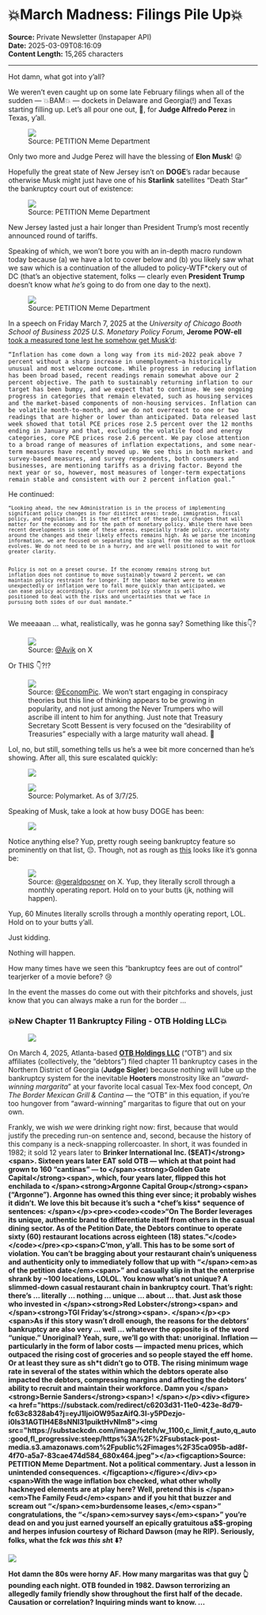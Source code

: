 # 💥March Madness: Filings Pile Up💥

**Source:** Private Newsletter (Instapaper API)  
**Date:** 2025-03-09T08:16:09  
**Content Length:** 15,265 characters

---

<div><p>Hot damn, what got into y’all? </p><p><span>We weren’t even caught up on some late February filings when all of the sudden — 💥BAM💥 — dockets in Delaware and Georgia(!) and Texas starting filling up. Let’s all pour one out, 🥃, for </span><strong>Judge Alfredo Perez</strong><span> in Texas, y’all. </span></p><div><figure><a href="https://substack.com/redirect/c83641dc-b289-44cb-b9b0-bf5141b87058?j=eyJ1IjoiOW95azAifQ.3I-y5PDezjo-i0ls31AGTIH4E8sNNl31puiktHvNIm8"><img src="https://substackcdn.com/image/fetch/w_500,c_limit,f_auto,q_auto:good,fl_progressive:steep/https%3A%2F%2Fsubstack-post-media.s3.amazonaws.com%2Fpublic%2Fimages%2Fa283afd6-74b2-47ec-9c96-d1f5cab417f4_500x562.png"></a><figcaption>Source: PETITION Meme Department</figcaption></figure></div><p><span>Only two more and Judge Perez will have the blessing of </span><strong>Elon Musk</strong><span>! 😜</span></p><p><span>Hopefully the great state of New Jersey isn’t on </span><strong>DOGE</strong><span>’s radar because otherwise Musk might just have one of his </span><strong>Starlink</strong><span> satellites “Death Star” the bankruptcy court out of existence: </span></p><div><figure><a href="https://substack.com/redirect/36596dfc-fc7c-4e1f-a8e2-331eb4888774?j=eyJ1IjoiOW95azAifQ.3I-y5PDezjo-i0ls31AGTIH4E8sNNl31puiktHvNIm8"><img src="https://substackcdn.com/image/fetch/w_304,c_limit,f_auto,q_auto:good,fl_progressive:steep/https%3A%2F%2Fsubstack-post-media.s3.amazonaws.com%2Fpublic%2Fimages%2Ff6867fdd-a7da-4a13-8f56-33c704db4d50_500x665.png"></a><figcaption>Source: PETITION Meme Department</figcaption></figure></div><p>New Jersey lasted just a hair longer than President Trump’s most recently announced round of tariffs. </p><p><span>Speaking of which, we won’t bore you with an in-depth macro rundown today because (a) we have a lot to cover below and (b) you likely saw what we saw which is a continuation of the alluded to policy-WTF*ckery out of DC (that’s an objective statement, folks — clearly even </span><strong>President Trump</strong><span> doesn’t know what </span><em>he’s</em><span> going to do from one day to the next). </span></p><div><figure><a href="https://substack.com/redirect/8aeca7de-7737-4a7e-a23f-273bdfe063fb?j=eyJ1IjoiOW95azAifQ.3I-y5PDezjo-i0ls31AGTIH4E8sNNl31puiktHvNIm8"><img src="https://substackcdn.com/image/fetch/w_1100,c_limit,f_auto,q_auto:good,fl_progressive:steep/https%3A%2F%2Fsubstack-post-media.s3.amazonaws.com%2Fpublic%2Fimages%2Fe327e12b-b52d-4c23-ac4b-a1d64699c850_800x500.png"></a><figcaption>Source: PETITION Meme Department</figcaption></figure></div><p><span>In a speech on Friday March 7, 2025 at the </span><em>University of Chicago Booth School of Business 2025 U.S. Monetary Policy Forum</em><span>, </span><strong>Jerome POW-ell</strong><span> </span><a href="https://substack.com/redirect/304ae82b-9924-48f8-98f7-7d61c1c08f6d?j=eyJ1IjoiOW95azAifQ.3I-y5PDezjo-i0ls31AGTIH4E8sNNl31puiktHvNIm8">took a measured tone lest he somehow get Musk’d</a><span>: </span></p><pre><code>“Inflation has come down a long way from its mid-2022 peak above 7 percent without a sharp increase in unemployment—a historically unusual and most welcome outcome. While progress in reducing inflation has been broad based, recent readings remain somewhat above our 2 percent objective. The path to sustainably returning inflation to our target has been bumpy, and we expect that to continue. We see ongoing progress in categories that remain elevated, such as housing services and the market-based components of non-housing services. Inflation can be volatile month-to-month, and we do not overreact to one or two readings that are higher or lower than anticipated. Data released last week showed that total PCE prices rose 2.5 percent over the 12 months ending in January and that, excluding the volatile food and energy categories, core PCE prices rose 2.6 percent. We pay close attention to a broad range of measures of inflation expectations, and some near-term measures have recently moved up. We see this in both market- and survey-based measures, and survey respondents, both consumers and businesses, are mentioning tariffs as a driving factor. Beyond the next year or so, however, most measures of longer-term expectations remain stable and consistent with our 2 percent inflation goal.”</code></pre><p>He continued:</p><pre><code><code>“Looking ahead, the new Administration is in the process of implementing significant policy changes in four distinct areas: trade, immigration, fiscal policy, and regulation. It is the net effect of these policy changes that will matter for the economy and for the path of monetary policy. While there have been recent developments in some of these areas, especially trade policy, uncertainty around the changes and their likely effects remains high. As we parse the incoming information, we are focused on separating the signal from the noise as the outlook evolves. We do not need to be in a hurry, and are well positioned to wait for greater clarity.

Policy is not on a preset course. If the economy remains strong but inflation does not continue to move sustainably toward 2 percent, we can maintain policy restraint for longer. If the labor market were to weaken unexpectedly or inflation were to fall more quickly than anticipated, we can ease policy accordingly. Our current policy stance is well positioned to deal with the risks and uncertainties that we face in pursuing both sides of our dual mandate.”</code></code></pre><p>We meeaaan … what, realistically, was he gonna say? Something like this👇? </p><div><figure><a href="https://substack.com/redirect/f387bb33-65ef-4388-919f-0ec43d48586b?j=eyJ1IjoiOW95azAifQ.3I-y5PDezjo-i0ls31AGTIH4E8sNNl31puiktHvNIm8"><img src="https://substackcdn.com/image/fetch/w_536,c_limit,f_auto,q_auto:good,fl_progressive:steep/https%3A%2F%2Fsubstack-post-media.s3.amazonaws.com%2Fpublic%2Fimages%2F939d0803-37a1-422f-bf7b-17ed344556c7_536x733.png"></a><figcaption><span>Source: </span><a href="https://substack.com/redirect/5ae94af5-5f4b-417c-8e2e-1275ed4b1069?j=eyJ1IjoiOW95azAifQ.3I-y5PDezjo-i0ls31AGTIH4E8sNNl31puiktHvNIm8">@Avik</a><span> on X</span></figcaption></figure></div><p>Or THIS 👇?!?</p><div><figure><a href="https://substack.com/redirect/f6dc1523-6cb8-4cd0-a7b6-c7743be0b26d?j=eyJ1IjoiOW95azAifQ.3I-y5PDezjo-i0ls31AGTIH4E8sNNl31puiktHvNIm8"><img src="https://substackcdn.com/image/fetch/w_534,c_limit,f_auto,q_auto:good,fl_progressive:steep/https%3A%2F%2Fsubstack-post-media.s3.amazonaws.com%2Fpublic%2Fimages%2F574a29e4-b012-40a0-8f01-4d6944157fbd_534x188.png"></a><figcaption><span>Source: </span><a href="https://substack.com/redirect/0345112e-500b-4aa5-9e58-cd04589ece81?j=eyJ1IjoiOW95azAifQ.3I-y5PDezjo-i0ls31AGTIH4E8sNNl31puiktHvNIm8">@EconomPic</a><span>. We won’t start engaging in conspiracy theories but this line of thinking appears to be growing in popularity, and not just among the Never Trumpers who will ascribe ill intent to him for anything. Just note that Treasury Secretary Scott Bessent is very focused on the “desirability of Treasuries” especially with a large maturity wall ahead. 🤔</span></figcaption></figure></div><p>Lol, no, but still, something tells us he’s a wee bit more concerned than he’s showing. After all, this sure escalated quickly: </p><div><figure><a href="https://substack.com/redirect/ff419acd-f131-4809-aaa8-85ea4c516d87?j=eyJ1IjoiOW95azAifQ.3I-y5PDezjo-i0ls31AGTIH4E8sNNl31puiktHvNIm8"><img src="https://substackcdn.com/image/fetch/w_1100,c_limit,f_auto,q_auto:good,fl_progressive:steep/https%3A%2F%2Fsubstack-post-media.s3.amazonaws.com%2Fpublic%2Fimages%2Fd6100ec1-4717-41c8-a02a-c88cee4356f2_564x538.png"></a></figure></div><div><figure><a href="https://substack.com/redirect/3a1a3f0a-3984-40d3-87dd-6cc96d5d12ff?j=eyJ1IjoiOW95azAifQ.3I-y5PDezjo-i0ls31AGTIH4E8sNNl31puiktHvNIm8"><img src="https://substackcdn.com/image/fetch/w_1100,c_limit,f_auto,q_auto:good,fl_progressive:steep/https%3A%2F%2Fsubstack-post-media.s3.amazonaws.com%2Fpublic%2Fimages%2Fd049f9d3-8398-481c-9608-d34a15b1a296_864x406.png"></a><figcaption>Source: Polymarket. As of 3/7/25.</figcaption></figure></div><p>Speaking of Musk, take a look at how busy DOGE has been: </p><div><figure><a href="https://substack.com/redirect/cb385596-896d-4988-a2fe-7004e161ac35?j=eyJ1IjoiOW95azAifQ.3I-y5PDezjo-i0ls31AGTIH4E8sNNl31puiktHvNIm8"><img src="https://substackcdn.com/image/fetch/w_1100,c_limit,f_auto,q_auto:good,fl_progressive:steep/https%3A%2F%2Fsubstack-post-media.s3.amazonaws.com%2Fpublic%2Fimages%2F2417f6ff-c6cd-430e-b3a2-4b2ea722caf6_1144x1922.png"></a></figure></div><p><span>Notice anything else? Yup, pretty rough seeing bankruptcy feature so prominently on that list, 😔. Though, not as rough as </span><a href="https://substack.com/redirect/6445a0ab-4824-4758-8343-c1cf66138df7?j=eyJ1IjoiOW95azAifQ.3I-y5PDezjo-i0ls31AGTIH4E8sNNl31puiktHvNIm8">this</a><span> looks like it’s gonna be:</span></p><div><figure><a href="https://substack.com/redirect/f5c0af51-8bb2-4591-8e36-8dfb8aee8614?j=eyJ1IjoiOW95azAifQ.3I-y5PDezjo-i0ls31AGTIH4E8sNNl31puiktHvNIm8"><img src="https://substackcdn.com/image/fetch/w_534,c_limit,f_auto,q_auto:good,fl_progressive:steep/https%3A%2F%2Fsubstack-post-media.s3.amazonaws.com%2Fpublic%2Fimages%2Fd68d353b-79d6-4a38-932e-bb6ca35cce06_534x592.png"></a><figcaption><span>Source: </span><a href="https://substack.com/redirect/904c72db-0144-444e-a954-3a99d7ed51e4?j=eyJ1IjoiOW95azAifQ.3I-y5PDezjo-i0ls31AGTIH4E8sNNl31puiktHvNIm8">@geraldposner</a><span> on X. Yup, they literally scroll through a monthly operating report. Hold on to your butts (jk, nothing will happen).</span></figcaption></figure></div><p>Yup, 60 Minutes literally scrolls through a monthly operating report, LOL. Hold on to your butts y’all. </p><p>Just kidding. </p><p>Nothing will happen. </p><p>How many times have we seen this “bankruptcy fees are out of control” tearjerker of a movie before? 😢</p><p>In the event the masses do come out with their pitchforks and shovels, just know that you can always make a run for the border … </p><h3>💥New Chapter 11 Bankruptcy Filing - OTB Holding LLC💥</h3><div><figure><a href="https://substack.com/redirect/d8ffa2b8-7d61-480d-8309-aca78529634b?j=eyJ1IjoiOW95azAifQ.3I-y5PDezjo-i0ls31AGTIH4E8sNNl31puiktHvNIm8"><img src="https://substackcdn.com/image/fetch/w_429,c_limit,f_auto,q_auto:good,fl_progressive:steep/https%3A%2F%2Fsubstack-post-media.s3.amazonaws.com%2Fpublic%2Fimages%2Ff6c43e70-a321-4a4c-97a0-7b93e277e746_429x167.webp"></a></figure></div><p><span>On March 4, 2025, Atlanta-based </span><strong><a href="https://substack.com/redirect/ffa8f8bc-f8bc-4e80-b1ed-047f047eb8a8?j=eyJ1IjoiOW95azAifQ.3I-y5PDezjo-i0ls31AGTIH4E8sNNl31puiktHvNIm8">OTB Holdings LLC</a></strong><span> (“OTB”) and six affiliates (collectively, the “debtors”) filed chapter 11 bankruptcy cases in the Northern District of Georgia (</span><strong>Judge Sigler</strong><span>) because nothing will lube up the bankruptcy system for the inevitable </span><strong>Hooters</strong><span> monstrosity like an “</span><em>award-winning margarita</em><span>” at your favorite local casual Tex-Mex food concept, </span><em>On The Border Mexican Grill &amp; Cantina — </em><span>the “OTB” in this equation, if you’re too hungover from “award-winning” margaritas to figure that out on your own.  </span></p><p><span>Frankly, we wish </span><em>we</em><span> were drinking right now: first, because that would justify the preceding run-on sentence and, second, because the history of this company is a neck-snapping rollercoaster. In short, it was founded in 1982; it sold 12 years later to </span><strong>Brinker International Inc. ($EAT)</strong><span>. Sixteen years later EAT sold OTB — which at that point had grown to 160 “cantinas” — to </span><strong>Golden Gate Capital</strong><span>, which, four years later, flipped this hot enchilada to </span><strong>Argonne Capital Group</strong><span> (“Argonne”). Argonne has owned this thing ever since; it probably wishes it didn’t. We love this bit because it’s such a *chef’s kiss* sequence of sentences: </span></p><pre><code><code>“On The Border leverages its unique, authentic brand to differentiate itself from others in the casual dining sector. As of the Petition Date, the Debtors continue to operate sixty (60) restaurant locations across eighteen (18) states.”</code></code></pre><p><span>C’mon, y’all. This has to be some sort of violation. You can’t be bragging about your restaurant chain’s uniqueness and authenticity only to immediately follow that up with “</span><em>as of the petition date</em><span>” and casually slip in that the enterprise shrank by ~100 locations, LOLOL. You know what’s not unique? A slimmed-down casual restaurant chain in bankruptcy court. That’s right: there’s … literally … nothing … unique … about … that. Just ask those who invested in </span><strong>Red Lobster</strong><span> and </span><strong>TGI Friday’s</strong><span>. </span></p><p><span>As if this story wasn’t droll enough, the reasons for the debtors’ bankruptcy are also very … well … whatever the opposite is of the word “unique.” Unoriginal? Yeah, sure, we’ll go with that: unoriginal. Inflation — particularly in the form of labor costs — impacted menu prices, which outpaced the rising cost of groceries and so people stayed the eff home. Or at least they sure as sh*t didn’t go to OTB. The rising minimum wage rate in several of the states within which the debtors operate also impacted the debtors, compressing margins and affecting the debtors’ ability to recruit and maintain their workforce. Damn you </span><strong>Bernie Sanders</strong><span>! </span></p><div><figure><a href="https://substack.com/redirect/c6203d31-11e0-423e-8d79-fc63c8328ab4?j=eyJ1IjoiOW95azAifQ.3I-y5PDezjo-i0ls31AGTIH4E8sNNl31puiktHvNIm8"><img src="https://substackcdn.com/image/fetch/w_1100,c_limit,f_auto,q_auto:good,fl_progressive:steep/https%3A%2F%2Fsubstack-post-media.s3.amazonaws.com%2Fpublic%2Fimages%2F35ca095b-ad8f-4f70-a5a7-83cae474d584_680x464.jpeg"></a><figcaption>Source: PETITION Meme Department. Not a political commentary. Just a lesson in unintended consequences. </figcaption></figure></div><p><span>With the wage inflation box checked, what other wholly hackneyed elements are at play here? Well, pretend this is </span><em>The Family Feud</em><span> and if you hit that buzzer and scream out “</span><em>burdensome leases,</em><span>” congratulations, the “</span><em>survey says</em><span>” you’re dead on and you just earned yourself an epically gratuitous a$$-groping and herpes infusion courtesy of </span><strong>Richard Dawson</strong><span> (may he RIP). Seriously, folks, what the f*ck was this sh*t ⬇️? </span></p><a href="https://substack.com/redirect/dc686f03-47a7-48dc-a559-2422c7161cc4?j=eyJ1IjoiOW95azAifQ.3I-y5PDezjo-i0ls31AGTIH4E8sNNl31puiktHvNIm8"><img src="https://substackcdn.com/image/youtube/w_728,c_limit/l_youtube_play_qyqt8q,w_120/SucaIGyQDz4"></a><p>Hot damn the 80s were horny AF. How many margaritas was that guy 👆 pounding each night. OTB founded in 1982. Dawson terrorizing an allegedly family friendly show throughout the first half of the decade. Causation or correlation? Inquiring minds want to know. ...</p></div>
